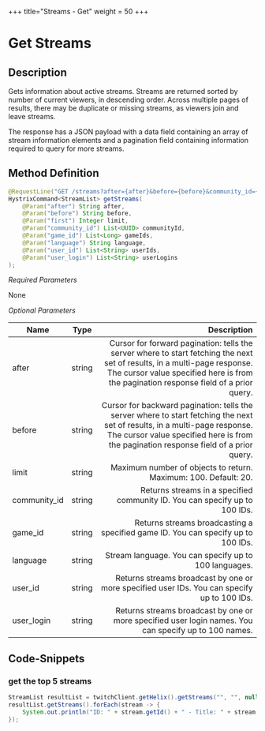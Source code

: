 +++
title="Streams - Get"
weight = 50
+++

# Get Streams

## Description

Gets information about active streams. Streams are returned sorted by number of current viewers, in descending order. Across multiple pages of results, there may be duplicate or missing streams, as viewers join and leave streams.

The response has a JSON payload with a data field containing an array of stream information elements and a pagination field containing information required to query for more streams.

## Method Definition

```java
@RequestLine("GET /streams?after={after}&before={before}&community_id={community_id}&first={first}&game_id={game_id}&language={language}&user_id={user_id}&user_login={user_login}")
HystrixCommand<StreamList> getStreams(
	@Param("after") String after,
	@Param("before") String before,
	@Param("first") Integer limit,
	@Param("community_id") List<UUID> communityId,
	@Param("game_id") List<Long> gameIds,
	@Param("language") String language,
	@Param("user_id") List<String> userIds,
	@Param("user_login") List<String> userLogins
);
```

*Required Parameters*

None

*Optional Parameters*

| Name          | Type      | Description  |
| ------------- |:---------:| -----------------:|
| after | string | Cursor for forward pagination: tells the server where to start fetching the next set of results, in a multi-page response. The cursor value specified here is from the pagination response field of a prior query. |
| before | string | Cursor for backward pagination: tells the server where to start fetching the next set of results, in a multi-page response. The cursor value specified here is from the pagination response field of a prior query. |
| limit | string | Maximum number of objects to return. Maximum: 100. Default: 20. |
| community_id | string | Returns streams in a specified community ID. You can specify up to 100 IDs. |
| game_id | string |  	Returns streams broadcasting a specified game ID. You can specify up to 100 IDs. |
| language | string | Stream language. You can specify up to 100 languages. |
| user_id | string | Returns streams broadcast by one or more specified user IDs. You can specify up to 100 IDs. |
| user_login | string | Returns streams broadcast by one or more specified user login names. You can specify up to 100 names. |


## Code-Snippets

### get the top 5 streams
```java
StreamList resultList = twitchClient.getHelix().getStreams("", "", null, 5, null, null, null, null).execute();
resultList.getStreams().forEach(stream -> {
    System.out.println("ID: " + stream.getId() + " - Title: " + stream.getTitle());
});
```
